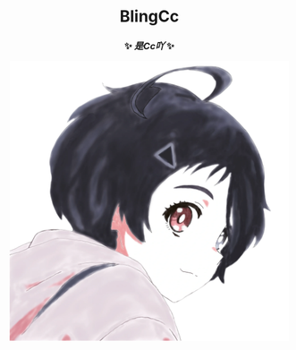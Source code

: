 <div align="center">
  
# BlingCc
### ✨ _是Cc吖_ ✨
<p align="center">
  <a href="https://blingcc233.github.io/">
    <img src="https://raw.githubusercontent.com/BlingCc233/BlingCc233/main/CCko.png" width="500" height="500" alt="Cc">
  </a>
</p>

</div>

<!--
**BlingCc233/BlingCc233** is a ✨ _special_ ✨ repository because its `README.md` (this file) appears on your GitHub profile.

Here are some ideas to get you started:

- 🔭 I’m currently working on ...
- 🌱 I’m currently learning ...
- 👯 I’m looking to collaborate on ...
- 🤔 I’m looking for help with ...
- 💬 Ask me about ...
- 📫 How to reach me: ...
- 😄 Pronouns: ...
- ⚡ Fun fact: ...
-->
